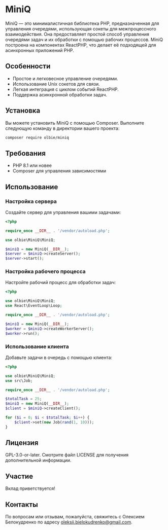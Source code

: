 # MiniQ

MiniQ — это минималистичная библиотека PHP, предназначенная для управления очередями, использующая сокеты для межпроцессного взаимодействия. Она предоставляет простой способ управления очередями задач и их обработки с помощью рабочих процессов. MiniQ построена на компонентах ReactPHP, что делает её подходящей для асинхронных приложений PHP.

## Особенности

- Простое и легковесное управление очередями.
- Использование Unix сокетов для связи.
- Легкая интеграция с циклом событий ReactPHP.
- Поддержка асинхронной обработки задач.

## Установка

Вы можете установить MiniQ с помощью Composer. Выполните следующую команду в директории вашего проекта:

```bash
composer require olbie/miniq
```

## Требования

- PHP 8.1 или новее
- Composer для управления зависимостями

## Использование

### Настройка сервера

Создайте сервер для управления вашими задачами:

```php
<?php

require_once __DIR__ . '/vendor/autoload.php';

use olbie\MiniQ\MiniQ;

$miniQ = new MiniQ(__DIR__);
$server = $miniQ->createServer();
$server->start();
```

### Настройка рабочего процесса

Настройте рабочий процесс для обработки задач:

```php
<?php

use olbie\MiniQ\MiniQ;
use React\EventLoop\Loop;

require_once __DIR__ . '/vendor/autoload.php';

$miniQ = new MiniQ(__DIR__);
$worker = $miniQ->createWorkerServer();
$worker->run();
```

### Использование клиента

Добавьте задачи в очередь с помощью клиента:

```php
<?php

use olbie\MiniQ\MiniQ;
use src\Job;

require_once __DIR__ . '/vendor/autoload.php';

$totalTask = 25;
$miniQ = new MiniQ(__DIR__);
$client = $miniQ->createClient();

for ($i = 0; $i < $totalTask; $i++) {
    $client->set(new Job(rand(1, 10)));
}
```

## Лицензия

GPL-3.0-or-later. Смотрите файл LICENSE для получения дополнительной информации.

## Участие

Вклад приветствуется! 

## Контакты

По вопросам или отзывам, пожалуйста, свяжитесь с Олексием Белокудренко по адресу oleksii.bielokudrenko@gmail.com.